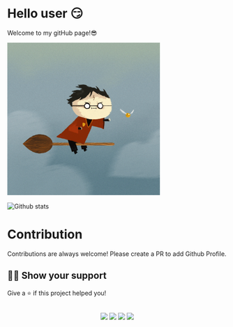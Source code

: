 
<!--
**KaranrajMokan/karanrajmokan** is a ✨ _special_ ✨ repository because its `README.md` (this file) appears on your GitHub profile.


Here are some ideas to get you started:

- 🔭 I’m currently working on ...
- 🌱 I’m currently learning ...
- 👯 I’m looking to collaborate on ...
- 🤔 I’m looking for help with ...
- 💬 Ask me about ...
- 📫 How to reach me: ...
- 😄 Pronouns: ...
- ⚡ Fun fact: ...
-->

<h1> Hello user 😏 </h1>

Welcome to my gitHub page!😎

<img src="/hp.gif" width="350" height="350"></img>

![Github stats](https://github-readme-stats.vercel.app/api?username=karanrajmokan)


# Contribution

Contributions are always welcome! Please create a PR to add Github Profile.

## :man_astronaut: Show your support

Give a ⭐️  if this project helped you!
<br><br>
<p align="center">
<a href="https://www.instagram.com/_kjs.gram_/"><img src="https://img.icons8.com/fluent/48/000000/instagram-new.png"/></a>
<a href= "https://twitter.com//karanrajmokan"><img src="https://img.icons8.com/color/48/000000/twitter--v2.png"/></a>
<a href="mailto:karanrajmokan@gmail.com" target="_blank" rel="noopener noreferrer"><img src="https://img.icons8.com/color/48/000000/gmail--v1.png"/></a>
<a href="https://www.facebook.com/karanraj.mokan"><img src="https://img.icons8.com/fluent/48/000000/facebook-new.png"/></a>
</p>
